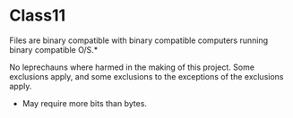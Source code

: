 # Class11

Files are binary compatible with binary compatible computers running binary compatible O/S.*

No leprechauns where harmed in the making of this project.
Some exclusions apply, and some exclusions to the exceptions of the exclusions apply.

* May require more bits than bytes.

